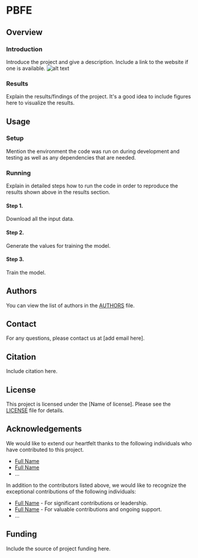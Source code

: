 # PBFE

## Overview

### Introduction

Introduce the project and give a description.
Include a link to the website if one is available.
![alt text](https://github.com/hufanyoung/PBFE/blob/main/PBFE.png)
### Results
Explain the results/findings of the project.
It's a good idea to include figures here to visualize the results.

## Usage
### Setup
Mention the environment the code was run on during development and testing as well as any dependencies that are needed.
### Running
Explain in detailed steps how to run the code in order to reproduce the results shown above in the results section.
#### Step 1.
Download all the input data.
#### Step 2.
Generate the values for training the model.
#### Step 3.
Train the model.

## Authors

You can view the list of authors in the [AUTHORS](https://github.com/AI-Institute-Food-Systems/aifs-github-best-practices/blob/main/AUTHORS) file.

## Contact

For any questions, please contact us at [add email here].

## Citation

Include citation here.

## License

This project is licensed under the [Name of license]. Please see the [LICENSE](https://github.com/AI-Institute-Food-Systems/aifs-github-best-practices/blob/main/LICENSE) file for details.

## Acknowledgements

We would like to extend our heartfelt thanks to the following individuals who have contributed to this project.

- [Full Name](https://github.com/username)
- [Full Name](https://github.com/username)
- ...

In addition to the contributors listed above, we would like to recognize the exceptional contributions of the following individuals:

- [Full Name](https://github.com/username) - For significant contributions or leadership.
- [Full Name](https://github.com/username) - For valuable contributions and ongoing support.
- ...

## Funding

Include the source of project funding here.
